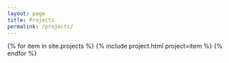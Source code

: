 ```yaml
---
layout: page
title: Projects
permalink: /projects/
---
```


<div class="exhibitions">
{% for item in site.projects %}
	{% include project.html project=item %}
{% endfor %}
</div>